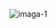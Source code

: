 ![imaga-1]("https://raw.githubusercontent.com/weigq/image-raw/master/Screenshot%20from%202017-02-21%2014%3A21%3A41.png")
